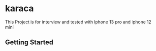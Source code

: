 # karaca

This Project is for interview and tested with Iphone 13 pro and iphone 12 mini

## Getting Started

